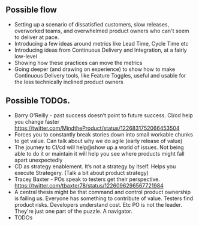 
## Possible flow

* Setting up a scenario of dissatisfied customers, slow releases, overworked teams, and overwhelmed product owners who can't seem to deliver at pace.
* Introducing a few ideas around metrics like Lead Time, Cycle Time etc
* Introducing ideas from Continuous Delivery and Integration, at a fairly low-level
* Showing how these practices can move the metrics
* Going deeper (and drawing on experience) to show how to make Continuous Delivery tools, like Feature Toggles, useful and usable for the less technically inclined product owners

## Possible TODOs.

* Barry O'Reilly - past success doesn’t point to future success. CI/cd help you change faster  https://twitter.com/MindtheProduct/status/1226831752066453504
* Forces you to constantly break stories down into small workable chunks to get value. Can talk about why we do agile (early release of value)
* The journey to CI/cd will help@show up a world of issues. Not being able to do it or maintain it will help you see where products might fall apart unexpectedly
* CD as strategy enablement. It’s not a strategy by itself. Helps you execute Strategery. (Talk a bit about product strategy)
* Tracey Baxter - POs speak to testers get their perspective. https://twitter.com/tbaxter78/status/1226096296567721984
* A central thesis might be that command and control product ownership is failing us. Everyone has something to contribute of value. Testers find product risks. Developers understand cost. Etc PO is not the leader. They're just one part of the puzzle. A navigator.
* TODOs
